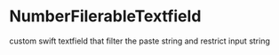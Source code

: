 # NumberFilerableTextfield
custom swift textfield that filter the paste string and restrict input string
